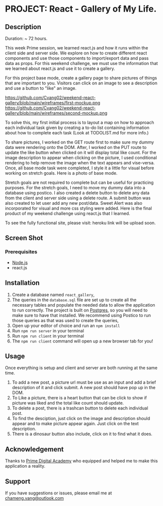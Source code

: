 # PROJECT: React - Gallery of My Life.

## Description

Duration: ~ 72 hours.

This week Prime session, we learned react.js and how it runs within the client side and server side. We explore on how to create different react components and use those components to import/export data and pass data as props. For this weekend challenge, we must use the information that we learned about react.js and use it to create a gallery. 

For this project base mode, create a gallery page to share pictures of things that are important to you. Visitors can click on an image to see a description and use a button to "like" an image.

https://github.com/Cvang02/weekend-react-gallery/blob/main/wireframes/first-mockup.png
https://github.com/Cvang02/weekend-react-gallery/blob/main/wireframes/second-mockup.png

To solve this, my first initial process is to layout a map on how to approach each individual task given by creating a to-do list containing information about how to complete each task (Look at TODOLIST.md for more info.) 

To share pictures, I worked on the GET route first to make sure my dummy data were rendering onto the DOM. After, I worked on the PUT route to update the like button when clicked on it will display total like count. For the image description to appear when clicking on the picture, I used conditional rendering to help remove the image when the text appears and vise-versa. Once, all base mode task were completed, I style it a little for visual before working on stretch goals. Here is a photo of base mode. 

Stretch goals are not required to complete but can be useful for practicing purposes. For the stretch goals, I need to move my dummy data into a database using postico. I also created a delete button to delete any data from the client and server side using a delete route. A submit button was also created to let user add any new post/data. Sweet Alert was also incorporated for visual and more css styling were added. Here is the final product of my weekend challenge using react.js that I learned. 


To see the fully functional site, please visit: heroku link will be upload soon.

## Screen Shot


### Prerequisites

- [Node.js](https://nodejs.org/en/)
- react.js

## Installation

1. Create a database named `react_gallery`,
2. The queries in the `database.sql` file are set up to create all the necessary tables and populate the needed data to allow the application to run correctly. The project is built on [Postgres](https://www.postgresql.org/download/), so you will need to make sure to have that installed. We recommend using Postico to run those queries as that was used to create the queries, 
3. Open up your editor of choice and run an `npm install`
4. Run `npm run server` in your terminal
5. Run `npm run client` in your terminal
6. The `npm run client` command will open up a new browser tab for you!

## Usage
Once everything is setup and client and server are both running at the same time. 

1. To add a new post, a picture url must be use as an input and add a brief description of it and click submit. 
A new post should have pop up in the DOM. 
2. To Like a picture, there is a heart button that can be click to show if picture was liked and the total like count should update. 
3. To delete a post, there is a trashcan button to delete each individual post. 
4. To find the desciption, just click on the image and description should appear and to make picture appear again. Just click on the text description. 
5. There is a dinosaur button also include, click on it to find what it does. 

## Acknowledgement
Thanks to [Prime Digital Academy](www.primeacademy.io) who equipped and helped me to make this application a reality.

## Support
If you have suggestions or issues, please email me at chameng.vang@outlook.com